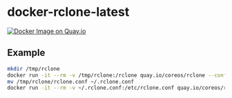 docker-rclone-latest
===============

[![Docker Image on Quay.io](https://quay.io/repository/coreos/rclone/status "Docker Image on Quay.io")](https://quay.io/repository/coreos/rclone)

## Example
```sh
mkdir /tmp/rclone
docker run -it --rm -v /tmp/rclone:/rclone quay.io/coreos/rclone --config /rclone/rclone.conf config
mv /tmp/rclone/rclone.conf ~/.rclone.conf
docker run -it --rm -v ~/.rclone.conf:/etc/rclone.conf quay.io/coreos/rclone --config /etc/rclone.conf lsd example-remote:/
```
